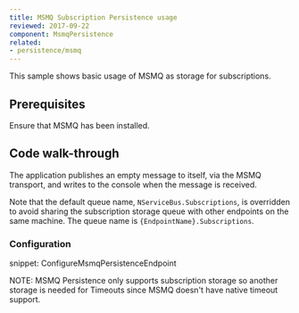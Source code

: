 ```yaml
---
title: MSMQ Subscription Persistence usage
reviewed: 2017-09-22
component: MsmqPersistence
related:
- persistence/msmq
---
```


This sample shows basic usage of MSMQ as storage for subscriptions.


## Prerequisites

Ensure that MSMQ has been installed.


## Code walk-through

The application publishes an empty message to itself, via the MSMQ transport, and writes to the console when the message is received. 

Note that the default queue name, `NServiceBus.Subscriptions`, is overridden to avoid sharing the subscription storage queue with other endpoints on the same machine. The queue name is `{EndpointName}.Subscriptions`.


### Configuration

snippet: ConfigureMsmqPersistenceEndpoint


NOTE: MSMQ Persistence only supports subscription storage so another storage is needed for Timeouts since MSMQ doesn't have native timeout support.